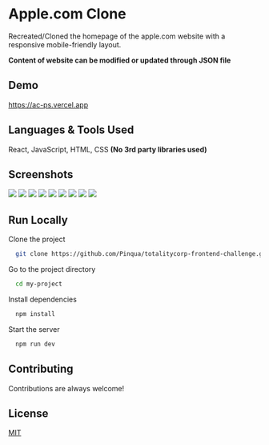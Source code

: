 # Apple.com Clone

Recreated/Cloned the homepage of the apple.com website with a responsive mobile-friendly layout.

**Content of website can be modified or updated through JSON file**

## Demo

https://ac-ps.vercel.app

## Languages & Tools Used

React, JavaScript, HTML, CSS
**(No 3rd party libraries used)**

## Screenshots

  <img src="Screenshot from 2022-10-23 17-29-54.png">
  <img src="Screenshot from 2022-10-23 22-36-56.png">
  <img src="Screenshot from 2022-10-23 22-37-39.png">
  <img src="Screenshot from 2022-10-23 17-30-37.png">
  <img src="Screenshot from 2022-10-23 17-31-15.png">
  <img src="Screenshot from 2022-10-23 22-38-13.png">
  <img src="Screenshot from 2022-10-23 17-32-05.png">
  <img src="Screenshot from 2022-10-23 17-32-18.png">
  <img src="Screenshot from 2022-10-23 17-32-33.png">

## Run Locally

Clone the project

```bash
  git clone https://github.com/Pinqua/totalitycorp-frontend-challenge.git
```

Go to the project directory

```bash
  cd my-project
```

Install dependencies

```bash
  npm install
```

Start the server

```bash
  npm run dev
```

## Contributing

Contributions are always welcome!

## License

[MIT](https://choosealicense.com/licenses/mit/)
